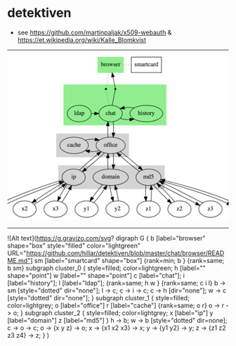 # detektiven
* see https://github.com/martinpaljak/x509-webauth &amp; https://et.wikipedia.org/wiki/Kalle_Blomkvist

----
![bw](birdview.png)

----

![Alt text](https://g.gravizo.com/svg?
digraph G {
  b [label="browser" shape="box" style="filled" color="lightgreen" URL="https://github.com/hillar/detektiven/blob/master/chat/browser/README.md"]
  sm [label="smartcard" shape="box"]
  {rank=min; b }
  {rank=same; b sm}
  subgraph cluster_0 {
  style=filled;
  color=lightgreen;
  h [label="" shape="point"]
  w [label="" shape="point"]
  c [label="chat"];
  i [label="history"];
  l [label="ldap"];
  {rank=same; h w }
  {rank=same; c i l}
  b -> sm [style="dotted" dir="none"];
  l -> c;
  c -> i -> c;
  c -> h [dir="none"];
  w -> c [style="dotted" dir="none"];
  }
  subgraph cluster_1 {
  style=filled;
  color=lightgrey;
  o [label="office"]
  r [label="cache"]
  {rank=same; o r}
  o -> r -> o;
  }
  subgraph cluster_2 {
  style=filled;
  color=lightgrey;
  x [label="ip"]
  y [label="domain"]
  z [label="md5"]
  }
  h -> b;
  w -> b [style="dotted" dir=none];
  c -> o -> c;
  o -> {x y z} -> o;
  x -> {x1 x2 x3} -> x;
  y -> {y1 y2} -> y;
  z -> {z1 z2 z3 z4} -> z;
}
)
